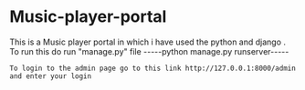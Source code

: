 # Music-player-portal
This is a Music player portal in which i have used the python and django .
To run this  do run "manage.py" file     -----python manage.py runserver-----

```To login to the admin page go to this link http://127.0.0.1:8000/admin and enter your login```
